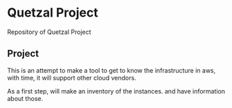 # Quetzal Project

Repository of Quetzal Project


## Project
This is an attempt to make a tool to get to know the infrastructure
in aws, with time, it will support other cloud vendors. 

As a first step, will make an inventory of the instances. 
and have information about those. 

